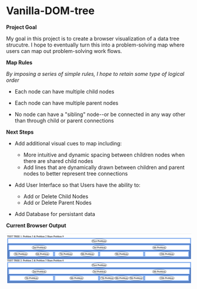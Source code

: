 # Vanilla-DOM-tree


**Project Goal**

My goal in this project is to create a browser visualization of a data tree strucutre.  I hope to eventually turn this into a problem-solving map where users can map out problem-solving work flows.


**Map Rules**

*By imposing a series of simple rules, I hope to retain some type of logical order*

* Each node can have multiple child nodes

* Each node can have multiple parent nodes

* No node can have a "sibling" node--or be connected in any way other than through child or parent connections


**Next Steps**

* Add additional visual cues to map including:
   * More intuitive and dynamic spacing between children nodes when there are shared child nodes
   * Add lines that are dynamically drawn between children and parent nodes to better represent tree connections

* Add User Interface so that Users have the ability to:
  * Add or Delete Child Nodes
  * Add or Delete Parent Nodes

* Add Database for persistant data


**Current Browser Output**

![](/Current_Output.png?raw=true "Title")
